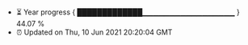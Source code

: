 - ⏳ Year progress { █████████████▁▁▁▁▁▁▁▁▁▁▁▁▁▁▁▁▁ } 44.07 %
- ⏰ Updated on Thu, 10 Jun 2021 20:20:04 GMT

